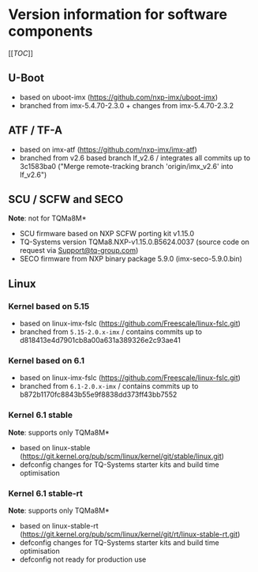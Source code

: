 # Version information for software components

[[_TOC_]]

## U-Boot

* based on uboot-imx (https://github.com/nxp-imx/uboot-imx)
* branched from imx-5.4.70-2.3.0 + changes from imx-5.4.70-2.3.2

## ATF / TF-A

* based on imx-atf (https://github.com/nxp-imx/imx-atf)
* branched from v2.6 based branch lf_v2.6 / integrates all commits up to
  3c1583ba0 ("Merge remote-tracking branch 'origin/imx_v2.6' into lf_v2.6")

## SCU / SCFW and SECO

__Note__: not for TQMa8M*

* SCU firmware based on NXP SCFW porting kit v1.15.0
* TQ-Systems version TQMa8.NXP-v1.15.0.B5624.0037 (source code on request via
  Support@tq-group.com)
* SECO firmware from NXP binary package 5.9.0 (imx-seco-5.9.0.bin)

## Linux

### Kernel based on 5.15

* based on linux-imx-fslc (https://github.com/Freescale/linux-fslc.git)
* branched from `5.15-2.0.x-imx` / contains commits up to d818413e4d7901cb8a00a631a389326e2c93ae41

### Kernel based on 6.1

* based on linux-imx-fslc (https://github.com/Freescale/linux-fslc.git)
* branched from `6.1-2.0.x-imx` / contains commits up to b872b1170fc8843b55e9f8838dd373ff43bb7552

### Kernel 6.1 stable

__Note__: supports only TQMa8M*

* based on linux-stable (https://git.kernel.org/pub/scm/linux/kernel/git/stable/linux.git)
* defconfig changes for TQ-Systems starter kits and build time optimisation

### Kernel 6.1 stable-rt

__Note__: supports only TQMa8M*

* based on linux-stable-rt (https://git.kernel.org/pub/scm/linux/kernel/git/rt/linux-stable-rt.git)
* defconfig changes for TQ-Systems starter kits and build time optimisation
* defconfig not ready for production use
